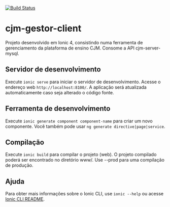 [![Build Status](https://travis-ci.org/moacircostajr/cjm-gestor-client.svg?branch=master)](https://travis-ci.org/moacircostajr/cjm-gestor-client)
# cjm-gestor-client
Projeto desenvolvido em Ionic 4, consistindo numa ferramenta de gerenciamento da plataforma de ensino CJM. Consome a API cjm-server-mysql.

## Servidor de desenvolvimento

Execute `ionic serve` para iniciar o servidor de desenvolvimento. Acesse o endereço web `http://localhost:8100/`. A aplicação será atualizada automaticamente caso seja alterado o código fonte.

## Ferramenta de desenvolvimento

Execute `ionic generate component component-name` para criar um novo componente. Você também pode usar `ng generate directive|page|service`.

## Compilação

Execute `ionic build` para compilar o projeto (web). O projeto compilado poderá ser encontrado no diretório www/. Use --prod para uma compilação de produção.

## Ajuda

Para obter mais informações sobre o Ionic CLI, use `ionic --help` ou acesse [Ionic CLI README](https://github.com/ionic-team/ionic-cli/blob/develop/README.md).
